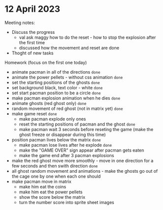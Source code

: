 # 12 April 2023
Meeting notes:
  * Discuss the progress 
    * val ask maggy how to do the reset - how to stop the explosion after the first time
    * discussed how the movement and reset are done
  * Thoght of new tasks 

Homework (focus on the first one today)
  * animate pacman in all of the directions `done`
  * animate the power pellets - without css animation `done`
  * set the starting positions of the ghosts `done`
  * set background black, text color - white `done`
  * set start pacman position to be a circle `done`
  * make pacman explosion animation when he dies `done`
  * animate ghosts (red ghost only) `done`
  * random movement of red ghost (not in matrix yet) `done`
  * make game reset `done`
    * make pacman explode only ones 
    * reset  the starting positions of pacman and the ghost `done`
    * make pacman wait 3 seconds before reseting the game (make the ghost freeze or disappear during this time)
  * position pacman lives below the matrix `done`
    * make pacman lose lives after he explode `done`
    * make the "GAME OVER" sign appear after pacman gets eaten
    * make the game end after 3 pacman explosions  
  * make the red ghost move more smoothly - move in one direction for a few seconds and then swith direction `done`
  * all ghost random movement and animations - make the ghosts go out of the cage one by one when each one should
  * make pacman move in matrix
    * make him eat the coins
    * make him eat the power pellets
    * show the score below the matrix
    * turn the number score into sprite sheet images

  

